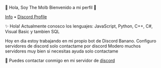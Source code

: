 👋 Hola, Soy The Molb Bienvenido a mi perfil 👋

[Info]() • [Discord Profile](https://discord.bio/p/themolb)

✨ Hola! Actualmente conosco los lenguajes: JavaScript, Python, C++, C#, Visual Basic y tambien SQL

Hoy en dia estoy trabajando en mi propio bot de Discord Banano.
Configuro servidores de discord solo contactame por discord
Modero muchos servidores muy bien si necesitas ayuda solo contactame

💬 Puedes contactar conmigo en mi servidor de [discord](https://discord.gg/7Xmu8qu)
